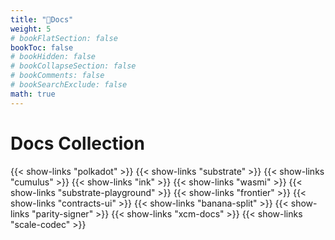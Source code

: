 ```yaml
---
title: "📓Docs"
weight: 5
# bookFlatSection: false
bookToc: false
# bookHidden: false
# bookCollapseSection: false
# bookComments: false
# bookSearchExclude: false
math: true
---
```

# Docs Collection

{{< show-links "polkadot" >}}
{{< show-links "substrate" >}}
{{< show-links "cumulus" >}}
{{< show-links "ink" >}}
{{< show-links "wasmi" >}}
{{< show-links "substrate-playground" >}}
{{< show-links "frontier" >}}
{{< show-links "contracts-ui" >}}
{{< show-links "banana-split" >}}
{{< show-links "parity-signer" >}}
{{< show-links "xcm-docs" >}}
{{< show-links "scale-codec" >}}